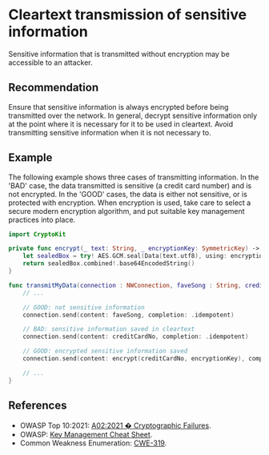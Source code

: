 # Cleartext transmission of sensitive information
Sensitive information that is transmitted without encryption may be accessible to an attacker.


## Recommendation
Ensure that sensitive information is always encrypted before being transmitted over the network. In general, decrypt sensitive information only at the point where it is necessary for it to be used in cleartext. Avoid transmitting sensitive information when it is not necessary to.


## Example
The following example shows three cases of transmitting information. In the 'BAD' case, the data transmitted is sensitive (a credit card number) and is not encrypted. In the 'GOOD' cases, the data is either not sensitive, or is protected with encryption. When encryption is used, take care to select a secure modern encryption algorithm, and put suitable key management practices into place.


```swift
import CryptoKit

private func encrypt(_ text: String, _ encryptionKey: SymmetricKey) -> String {
	let sealedBox = try! AES.GCM.seal(Data(text.utf8), using: encryptionKey)
	return sealedBox.combined!.base64EncodedString()
}

func transmitMyData(connection : NWConnection, faveSong : String, creditCardNo : String, encryptionKey: SymmetricKey) {
	// ...

	// GOOD: not sensitive information
	connection.send(content: faveSong, completion: .idempotent)

	// BAD: sensitive information saved in cleartext
	connection.send(content: creditCardNo, completion: .idempotent)

	// GOOD: encrypted sensitive information saved
	connection.send(content: encrypt(creditCardNo, encryptionKey), completion: .idempotent)

	// ...
}

```

## References
* OWASP Top 10:2021: [A02:2021 � Cryptographic Failures](https://owasp.org/Top10/A02_2021-Cryptographic_Failures/).
* OWASP: [Key Management Cheat Sheet](https://cheatsheetseries.owasp.org/cheatsheets/Key_Management_Cheat_Sheet.html).
* Common Weakness Enumeration: [CWE-319](https://cwe.mitre.org/data/definitions/319.html).
